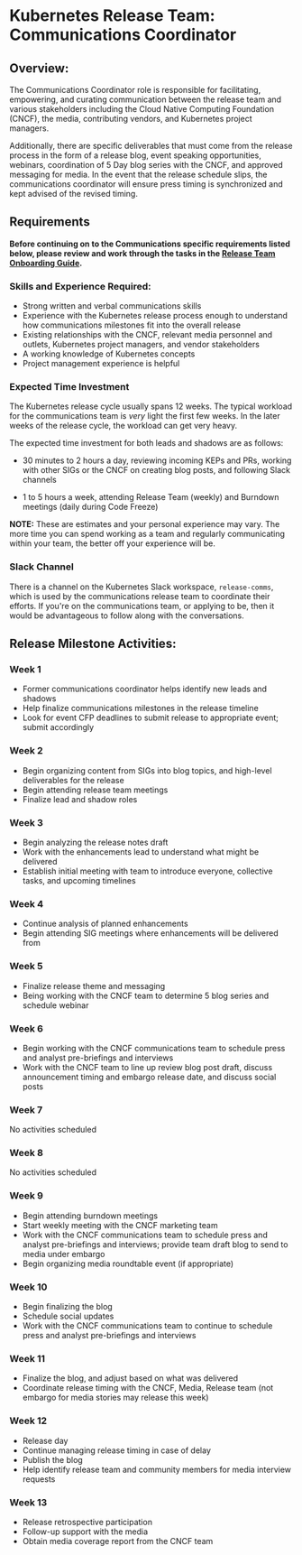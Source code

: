 # Kubernetes Release Team: Communications Coordinator

## Overview:

The Communications Coordinator role is responsible for facilitating, empowering, and curating communication between the release team and various stakeholders including the Cloud Native Computing Foundation (CNCF), the media, contributing vendors, and Kubernetes project managers.

Additionally, there are specific deliverables that must come from the release process in the form of a release blog, event speaking opportunities, webinars, coordination of 5 Day blog series with the CNCF, and approved messaging for media. In the event that the release schedule slips, the communications coordinator will ensure press timing is synchronized and kept advised of the revised timing.

## Requirements

**Before continuing on to the Communications specific requirements listed below, please review and work through the tasks in the [Release Team Onboarding Guide](/release-team/release-team-onboarding.md).**

### Skills and Experience Required:

- Strong written and verbal communications skills
- Experience with the Kubernetes release process enough to understand how communications milestones fit into the overall release
- Existing relationships with the CNCF, relevant media personnel and outlets, Kubernetes project managers, and vendor stakeholders
- A working knowledge of Kubernetes concepts
- Project management experience is helpful

### Expected Time Investment

The Kubernetes release cycle usually spans 12 weeks. The typical workload for the communications team is _very_ light the first few weeks. In the later weeks of the release cycle, the workload can get very heavy.

The expected time investment for both leads and shadows are as follows:

- 30 minutes to 2 hours a day, reviewing incoming KEPs and PRs, working with other SIGs or the CNCF on creating blog posts, and following Slack channels

- 1 to 5 hours a week, attending Release Team (weekly) and Burndown meetings (daily during Code Freeze)

**NOTE:** These are estimates and your personal experience may vary. The more time you can spend working as a team and regularly communicating within your team, the better off your experience will be.

### Slack Channel

There is a channel on the Kubernetes Slack workspace, `release-comms`, which is used by the communications release team to coordinate their efforts. If you're on the communications team, or applying to be, then it would be advantageous to follow along with the conversations.

## Release Milestone Activities:

### Week 1

- Former communications coordinator helps identify new leads and shadows
- Help finalize communications milestones in the release timeline
- Look for event CFP deadlines to submit release to appropriate event; submit accordingly

### Week 2

- Begin organizing content from SIGs into blog topics, and high-level deliverables for the release
- Begin attending release team meetings
- Finalize lead and shadow roles

### Week 3

- Begin analyzing the release notes draft
- Work with the enhancements lead to understand what might be delivered
- Establish initial meeting with team to introduce everyone, collective tasks, and upcoming timelines

### Week 4

- Continue analysis of planned enhancements
- Begin attending SIG meetings where enhancements will be delivered from

### Week 5

- Finalize release theme and messaging
- Being working with the CNCF team to determine 5 blog series and schedule webinar

### Week 6

- Begin working with the CNCF communications team to schedule press and analyst pre-briefings and interviews
- Work with the CNCF team to line up review blog post draft, discuss announcement timing and embargo release date, and discuss social posts

### Week 7

No activities scheduled

### Week 8

No activities scheduled

### Week 9

- Begin attending burndown meetings
- Start weekly meeting with the CNCF marketing team
- Work with the CNCF communications team to schedule press and analyst pre-briefings and interviews; provide team draft blog to send to media under embargo
- Begin organizing media roundtable event (if appropriate)

### Week 10

- Begin finalizing the blog
- Schedule social updates
- Work with the CNCF communications team to continue to schedule press and analyst pre-briefings and interviews

### Week 11

- Finalize the blog, and adjust based on what was delivered
- Coordinate release timing with the CNCF, Media, Release team (not embargo for media stories may release this week)

### Week 12

- Release day
- Continue managing release timing in case of delay
- Publish the blog
- Help identify release team and community members for media interview requests

### Week 13

- Release retrospective participation
- Follow-up support with the media
- Obtain media coverage report from the CNCF team
